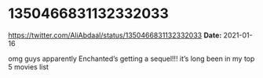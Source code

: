 # 1350466831132332033
https://twitter.com/AliAbdaal/status/1350466831132332033
**Date:** 2021-01-16

omg guys apparently Enchanted’s getting a sequel!!! it’s long been in my top 5 movies list
